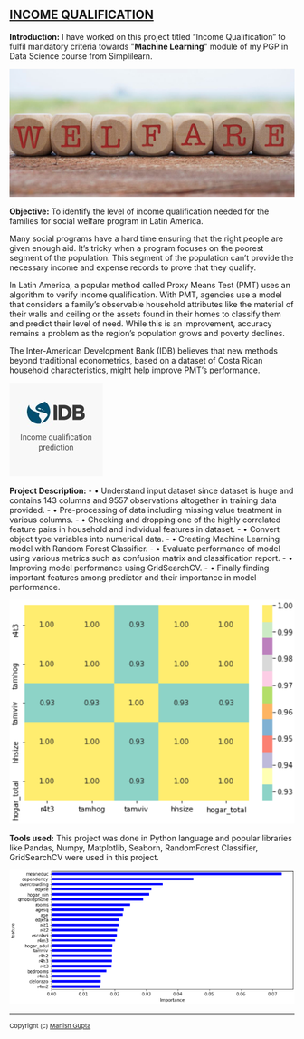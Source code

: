 ## [INCOME QUALIFICATION](https://github.com/manishgupta-ind/Income-Qualification-Project)

**Introduction:** I have worked on this project titled “Income Qualification” to fulfil mandatory criteria towards "**Machine Learning**" module of my PGP in Data Science course from Simplilearn.


<img src="images/Income_qual_welfare.png?raw=true"/>

**Objective:** To identify the level of income qualification needed for the families for social welfare program in Latin America.

Many social programs have a hard time ensuring that the right people are given enough aid. It’s tricky when a program focuses on the poorest segment of the population. This segment of the population can’t provide the necessary income and expense records to prove that they qualify.

In Latin America, a popular method called Proxy Means Test (PMT) uses an algorithm to verify income qualification. With PMT, agencies use a model that considers a family’s observable household attributes like the material of their walls and ceiling or the assets found in their homes to classify them and predict their level of need. While this is an improvement, accuracy remains a problem as the region’s population grows and poverty declines.

The Inter-American Development Bank (IDB) believes that new methods beyond traditional econometrics, based on a dataset of Costa Rican household characteristics, might help improve PMT’s performance.

<img src="images/Income_qual_IDB.jpg?raw=true"/>

**Project Description:**
    - •	Understand input dataset since dataset is huge and contains 143 columns and 9557 observations altogether in training data provided.
    - •	Pre-processing of data including missing value treatment in various columns.
    - •	Checking and dropping one of the highly correlated  feature pairs in household  and individual features in dataset.
    - •	Convert object type variables into numerical data.
    - •	Creating Machine Learning model with Random Forest Classifier.
    - •	Evaluate performance of model using various metrics such as confusion matrix and classification report.
    - •	Improving model performance using GridSearchCV.
    - •	Finally finding important features among predictor and their importance in model performance.

<img src="images/Income_qual_heatmap.PNG?raw=true"/>

**Tools used:** This project was done in Python language and popular libraries like Pandas, Numpy, Matplotlib, Seaborn, RandomForest Classifier, GridSearchCV were used in this project.

<img src="images/Income_qual_feature_imp.PNG?raw=true"/>

---
<p style="font-size:11px"> Copyright (c) <a href="https://manishgupta-ind.github.io/">Manish Gupta</a></p>

